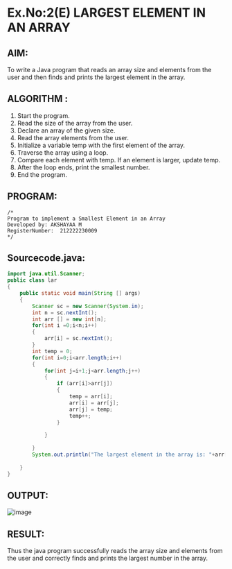 # Ex.No:2(E)  LARGEST ELEMENT IN AN ARRAY

## AIM:
To write a Java program that reads an array size and elements from the user and then finds and prints the largest element in the array.

## ALGORITHM :
1.	Start the program.
2.	Read the size of the array from the user.
3.	Declare an array of the given size.
4.	Read the array elements from the user.
5.	Initialize a variable temp with the first element of the array.
6.	Traverse the array using a loop.
7.	Compare each element with temp. If an element is larger, update temp.
8.	After the loop ends, print the smallest number.
9.	End the program.
	

## PROGRAM:
 ```
/*
Program to implement a Smallest Element in an Array
Developed by: AKSHAYAA M
RegisterNumber:  212222230009
*/
```

## Sourcecode.java:
```java
import java.util.Scanner;
public class lar
{
    public static void main(String [] args)
    {
        Scanner sc = new Scanner(System.in);
        int n = sc.nextInt();
        int arr [] = new int[n];
        for(int i =0;i<n;i++)
        {
            arr[i] = sc.nextInt();
        }
        int temp = 0;
        for(int i=0;i<arr.length;i++)
        {
            for(int j=i+1;j<arr.length;j++)
            {
                if (arr[i]>arr[j])
                {
                    temp = arr[i];
                    arr[i] = arr[j];
                    arr[j] = temp;
                    temp++;
                }
                
            }
            
        }
        System.out.println("The largest element in the array is: "+arr[n-1]);
        
    }
}
```
## OUTPUT:

![image](https://github.com/user-attachments/assets/78f4e24f-c492-4a2d-b855-3cb87022c44d)


## RESULT:
Thus the java program successfully reads the array size and elements from the user and correctly finds and prints the largest number in the array.




